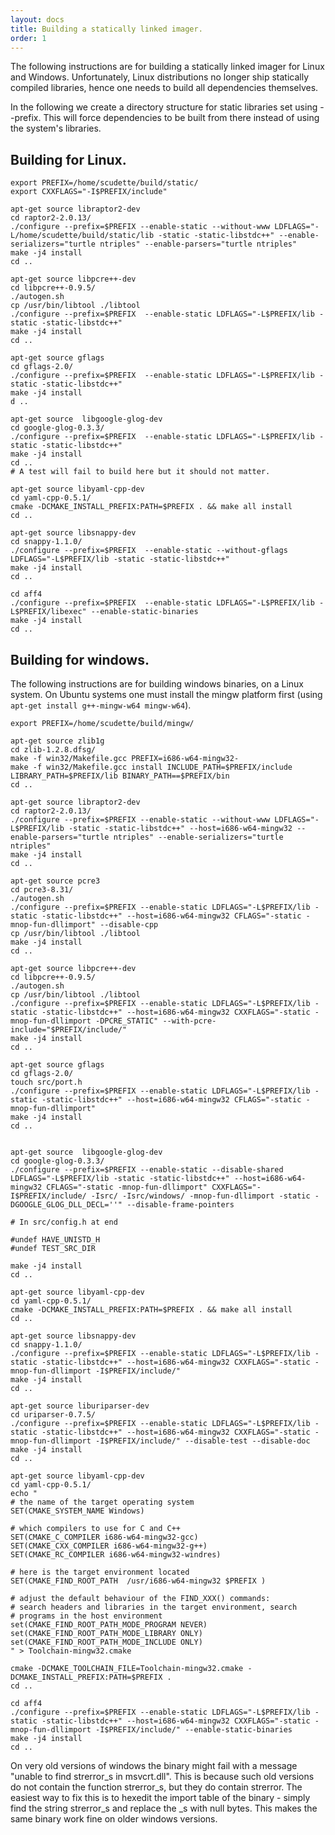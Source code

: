 ```yaml
---
layout: docs
title: Building a statically linked imager.
order: 1
---
```


The following instructions are for building a statically linked imager for Linux
and Windows. Unfortunately, Linux distributions no longer ship statically
compiled libraries, hence one needs to build all dependencies themselves.

In the following we create a directory structure for static libraries set using
--prefix. This will force dependencies to be built from there instead of using
the system's libraries.

## Building for Linux.

```
export PREFIX=/home/scudette/build/static/
export CXXFLAGS="-I$PREFIX/include"

apt-get source libraptor2-dev
cd raptor2-2.0.13/
./configure --prefix=$PREFIX --enable-static --without-www LDFLAGS="-L/home/scudette/build/static/lib -static -static-libstdc++" --enable-serializers="turtle ntriples" --enable-parsers="turtle ntriples"
make -j4 install
cd ..

apt-get source libpcre++-dev
cd libpcre++-0.9.5/
./autogen.sh
cp /usr/bin/libtool ./libtool
./configure --prefix=$PREFIX  --enable-static LDFLAGS="-L$PREFIX/lib -static -static-libstdc++"
make -j4 install
cd ..

apt-get source gflags
cd gflags-2.0/
./configure --prefix=$PREFIX  --enable-static LDFLAGS="-L$PREFIX/lib -static -static-libstdc++"
make -j4 install
d ..

apt-get source  libgoogle-glog-dev
cd google-glog-0.3.3/
./configure --prefix=$PREFIX  --enable-static LDFLAGS="-L$PREFIX/lib -static -static-libstdc++"
make -j4 install
cd ..
# A test will fail to build here but it should not matter.

apt-get source libyaml-cpp-dev
cd yaml-cpp-0.5.1/
cmake -DCMAKE_INSTALL_PREFIX:PATH=$PREFIX . && make all install
cd ..

apt-get source libsnappy-dev
cd snappy-1.1.0/
./configure --prefix=$PREFIX  --enable-static --without-gflags LDFLAGS="-L$PREFIX/lib -static -static-libstdc++"
make -j4 install
cd ..

cd aff4
./configure --prefix=$PREFIX  --enable-static LDFLAGS="-L$PREFIX/lib -L$PREFIX/libexec" --enable-static-binaries
make -j4 install
cd ..
```


## Building for windows.

The following instructions are for building windows binaries, on a Linux
system. On Ubuntu systems one must install the mingw platform first (using
`apt-get install g++-mingw-w64 mingw-w64`).



```
export PREFIX=/home/scudette/build/mingw/

apt-get source zlib1g
cd zlib-1.2.8.dfsg/
make -f win32/Makefile.gcc PREFIX=i686-w64-mingw32-
make -f win32/Makefile.gcc install INCLUDE_PATH=$PREFIX/include LIBRARY_PATH=$PREFIX/lib BINARY_PATH==$PREFIX/bin
cd ..

apt-get source libraptor2-dev
cd raptor2-2.0.13/
./configure --prefix=$PREFIX --enable-static --without-www LDFLAGS="-L$PREFIX/lib -static -static-libstdc++" --host=i686-w64-mingw32 --enable-parsers="turtle ntriples" --enable-serializers="turtle ntriples"
make -j4 install
cd ..

apt-get source pcre3
cd pcre3-8.31/
./autogen.sh
./configure --prefix=$PREFIX --enable-static LDFLAGS="-L$PREFIX/lib -static -static-libstdc++" --host=i686-w64-mingw32 CFLAGS="-static -mnop-fun-dllimport" --disable-cpp
cp /usr/bin/libtool ./libtool
make -j4 install
cd ..

apt-get source libpcre++-dev
cd libpcre++-0.9.5/
./autogen.sh
cp /usr/bin/libtool ./libtool
./configure --prefix=$PREFIX --enable-static LDFLAGS="-L$PREFIX/lib -static -static-libstdc++" --host=i686-w64-mingw32 CXXFLAGS="-static -mnop-fun-dllimport -DPCRE_STATIC" --with-pcre-include="$PREFIX/include/"
make -j4 install
cd ..

apt-get source gflags
cd gflags-2.0/
touch src/port.h
./configure --prefix=$PREFIX --enable-static LDFLAGS="-L$PREFIX/lib -static -static-libstdc++" --host=i686-w64-mingw32 CFLAGS="-static -mnop-fun-dllimport"
make -j4 install
cd ..


apt-get source  libgoogle-glog-dev
cd google-glog-0.3.3/
./configure --prefix=$PREFIX --enable-static --disable-shared LDFLAGS="-L$PREFIX/lib -static -static-libstdc++" --host=i686-w64-mingw32 CFLAGS="-static -mnop-fun-dllimport" CXXFLAGS="-I$PREFIX/include/ -Isrc/ -Isrc/windows/ -mnop-fun-dllimport -static -DGOOGLE_GLOG_DLL_DECL=''" --disable-frame-pointers

# In src/config.h at end

#undef HAVE_UNISTD_H
#undef TEST_SRC_DIR

make -j4 install
cd ..

apt-get source libyaml-cpp-dev
cd yaml-cpp-0.5.1/
cmake -DCMAKE_INSTALL_PREFIX:PATH=$PREFIX . && make all install
cd ..

apt-get source libsnappy-dev
cd snappy-1.1.0/
./configure --prefix=$PREFIX --enable-static LDFLAGS="-L$PREFIX/lib -static -static-libstdc++" --host=i686-w64-mingw32 CXXFLAGS="-static -mnop-fun-dllimport -I$PREFIX/include/"
make -j4 install
cd ..

apt-get source liburiparser-dev
cd uriparser-0.7.5/
./configure --prefix=$PREFIX --enable-static LDFLAGS="-L$PREFIX/lib -static -static-libstdc++" --host=i686-w64-mingw32 CXXFLAGS="-static -mnop-fun-dllimport -I$PREFIX/include/" --disable-test --disable-doc
make -j4 install
cd ..

apt-get source libyaml-cpp-dev
cd yaml-cpp-0.5.1/
echo "
# the name of the target operating system
SET(CMAKE_SYSTEM_NAME Windows)

# which compilers to use for C and C++
SET(CMAKE_C_COMPILER i686-w64-mingw32-gcc)
SET(CMAKE_CXX_COMPILER i686-w64-mingw32-g++)
SET(CMAKE_RC_COMPILER i686-w64-mingw32-windres)

# here is the target environment located
SET(CMAKE_FIND_ROOT_PATH  /usr/i686-w64-mingw32 $PREFIX )

# adjust the default behaviour of the FIND_XXX() commands:
# search headers and libraries in the target environment, search
# programs in the host environment
set(CMAKE_FIND_ROOT_PATH_MODE_PROGRAM NEVER)
set(CMAKE_FIND_ROOT_PATH_MODE_LIBRARY ONLY)
set(CMAKE_FIND_ROOT_PATH_MODE_INCLUDE ONLY)
" > Toolchain-mingw32.cmake

cmake -DCMAKE_TOOLCHAIN_FILE=Toolchain-mingw32.cmake -DCMAKE_INSTALL_PREFIX:PATH=$PREFIX .
cd ..

cd aff4
./configure --prefix=$PREFIX --enable-static LDFLAGS="-L$PREFIX/lib -static -static-libstdc++" --host=i686-w64-mingw32 CXXFLAGS="-static -mnop-fun-dllimport -I$PREFIX/include/" --enable-static-binaries
make -j4 install
cd ..
```

On very old versions of windows the binary might fail with a message "unable to
find strerror_s in msvcrt.dll". This is because such old versions do not contain
the function strerror_s, but they do contain strerror. The easiest way to fix
this is to hexedit the import table of the binary - simply find the string
strerror_s and replace the _s with null bytes. This makes the same binary work
fine on older windows versions.
